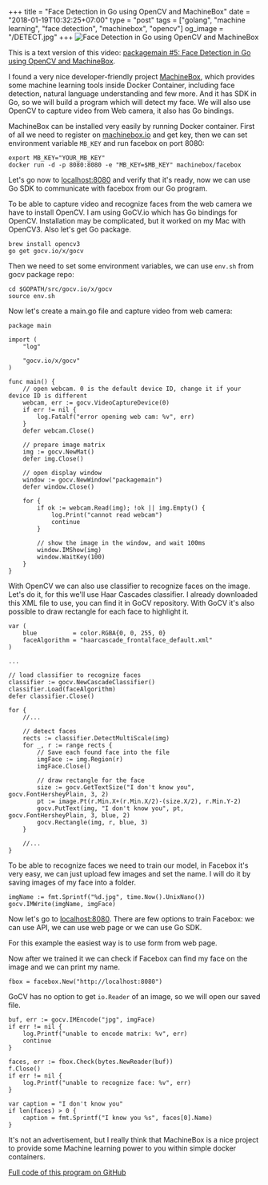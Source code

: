 +++
title = "Face Detection in Go using OpenCV and MachineBox"
date = "2018-01-19T10:32:25+07:00"
type = "post"
tags = ["golang", "machine learning", "face detection", "machinebox", "opencv"]
og_image = "/DETECT.jpg"
+++
![Face Detection in Go using OpenCV and MachineBox](/DETECT.jpg)

This is a text version of this video: [packagemain #5: Face Detection in Go using OpenCV and MachineBox](https://youtu.be/rbZeZNVA-Q4).

I found a very nice developer-friendly project [MachineBox](https://machinebox.io/), which provides some machine learning tools inside Docker Container, including face detection, natural language understanding and few more. And it has SDK in Go, so we will build a program which will detect my face. We will also use OpenCV to capture video from Web camera, it also has Go bindings.

MachineBox can be installed very easily by running Docker container. First of all we need to register on [machinebox.io](https://machinebox.io/) and get key, then we can set environment variable `MB_KEY` and run facebox on port 8080:


```
export MB_KEY="YOUR_MB_KEY"
docker run -d -p 8080:8080 -e "MB_KEY=$MB_KEY" machinebox/facebox
```

Let's go now to [localhost:8080](http://localhost:8080) and verify that it's ready, now we can use Go SDK to communicate with facebox from our Go program.

To be able to capture video and recognize faces from the web camera we have to install OpenCV. I am using GoCV.io which has Go bindings for OpenCV. Installation may be complicated, but it worked on my Mac with OpenCV3. Also let's get Go package.

```
brew install opencv3
go get gocv.io/x/gocv
```

Then we need to set some environment variables, we can use `env.sh` from gocv package repo:

```
cd $GOPATH/src/gocv.io/x/gocv
source env.sh
```

Now let's create a main.go file and capture video from web camera:

```
package main

import (
	"log"

	"gocv.io/x/gocv"
)

func main() {
	// open webcam. 0 is the default device ID, change it if your device ID is different
	webcam, err := gocv.VideoCaptureDevice(0)
	if err != nil {
		log.Fatalf("error opening web cam: %v", err)
	}
	defer webcam.Close()

	// prepare image matrix
	img := gocv.NewMat()
	defer img.Close()

	// open display window
	window := gocv.NewWindow("packagemain")
	defer window.Close()

	for {
		if ok := webcam.Read(img); !ok || img.Empty() {
			log.Print("cannot read webcam")
			continue
		}

		// show the image in the window, and wait 100ms
		window.IMShow(img)
		window.WaitKey(100)
	}
}
```

With OpenCV we can also use classifier to recognize faces on the image. Let's do it, for this we'll use Haar Cascades classifier. I already downloaded this XML file to use, you can find it in GoCV repository. With GoCV it's also possible to draw rectangle for each face to highlight it.

```
var (
	blue          = color.RGBA{0, 0, 255, 0}
	faceAlgorithm = "haarcascade_frontalface_default.xml"
)

...

// load classifier to recognize faces
classifier := gocv.NewCascadeClassifier()
classifier.Load(faceAlgorithm)
defer classifier.Close()

for {
	//...

	// detect faces
	rects := classifier.DetectMultiScale(img)
	for _, r := range rects {
		// Save each found face into the file
		imgFace := img.Region(r)
		imgFace.Close()

		// draw rectangle for the face
		size := gocv.GetTextSize("I don't know you", gocv.FontHersheyPlain, 3, 2)
		pt := image.Pt(r.Min.X+(r.Min.X/2)-(size.X/2), r.Min.Y-2)
		gocv.PutText(img, "I don't know you", pt, gocv.FontHersheyPlain, 3, blue, 2)
		gocv.Rectangle(img, r, blue, 3)
	}

	//...
}
```

To be able to recognize faces we need to train our model, in Facebox it's very easy, we can just upload few images and set the name. I will do it by saving images of my face into a folder.

```
imgName := fmt.Sprintf("%d.jpg", time.Now().UnixNano())
gocv.IMWrite(imgName, imgFace)
```

Now let's go to [localhost:8080](http://localhost:8080). There are few options to train Facebox: we can use API, we can use web page or we can use Go SDK.

For this example the easiest way is to use form from web page.

Now after we trained it we can check if Facebox can find my face on the image and we can print my name.

```
fbox = facebox.New("http://localhost:8080")
```

GoCV has no option to get `io.Reader` of an image, so we will open our saved file.

```
buf, err := gocv.IMEncode("jpg", imgFace)
if err != nil {
	log.Printf("unable to encode matrix: %v", err)
	continue
}

faces, err := fbox.Check(bytes.NewReader(buf))
f.Close()
if err != nil {
	log.Printf("unable to recognize face: %v", err)
}

var caption = "I don't know you"
if len(faces) > 0 {
	caption = fmt.Sprintf("I know you %s", faces[0].Name)
}
```

It's not an advertisement, but I really think that MachineBox is a nice project to provide some Machine learning power to you within simple docker containers.

[Full code of this program on GitHub](https://github.com/plutov/packagemain/tree/master/05-gocv-machinebox)
